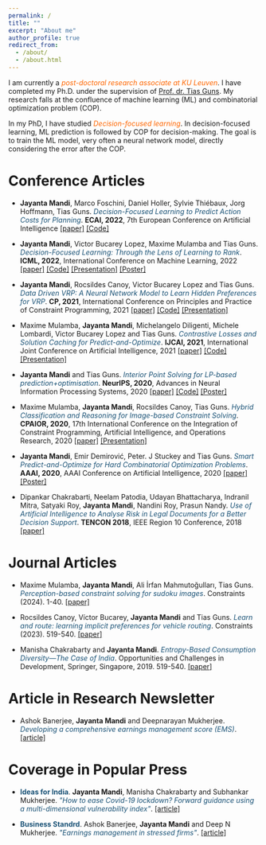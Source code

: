 ```yaml
---
permalink: /
title: ""
excerpt: "About me"
author_profile: true
redirect_from: 
  - /about/
  - /about.html
---
```


I am currently a *<font color="#FF6600">post-doctoral research associate at KU Leuven</font>*. 
I have completed my Ph.D. under the supervision of [Prof. dr. Tias Guns](https://people.cs.kuleuven.be/~tias.guns/). My research falls at the confluence of machine learning (ML) and combinatorial optimization problem (COP). 

In my PhD, I have studied *<font color="#FF6600">Decision-focused learning</font>*. In decision-focused learning, ML prediction is followed by COP for decision-making. The goal is to train the ML model, very often a neural network model, directly considering the error after the COP.
 

# Conference Articles
* **Jayanta Mandi**, Marco Foschini, Daniel Holler, Sylvie Thiébaux, Jorg Hoffmann, Tias Guns.  *<font color="#1A5276">Decision-Focused Learning to Predict Action Costs for Planning</font>*. **ECAI, 2022**, 7th European Conference on Artificial Intelligence [[paper]](https://ebooks.iospress.nl/doi/10.3233/FAIA240975) [[Code]](https://github.com/ML-KULeuven/DFLPredict-Action-Costs-for-Planning) 

*   **Jayanta Mandi**, Victor Bucarey Lopez, Maxime Mulamba and Tias Guns. *<font color="#1A5276">Decision-Focused Learning: Through the    Lens of Learning to Rank</font>*. **ICML, 2022**, International Conference on Machine Learning, 2022 [[paper]](https://proceedings.mlr.press/v162/mandi22a.html) [[Code]](https://github.com/JayMan91/ltr-predopt)  [[Presentation]](https://icml.cc/virtual/2022/spotlight/18376) [[Poster]](files/ICMLposter.pdf)

*   **Jayanta Mandi**, Rocsildes Canoy, Victor Bucarey Lopez and Tias Guns.
    *<font color="#1A5276">Data Driven VRP: A Neural Network Model to Learn Hidden Preferences for VRP</font>*. **CP, 2021**, International Conference on Principles and Practice of Constraint Programming, 2021 [[paper]](https://drops.dagstuhl.de/opus/volltexte/2021/15333/) [[Code]](https://github.com/JayMan91/CP2021-Data-Driven-VRP)  [[Presentation]](https://www.youtube.com/watch?v=Mbc8asuz2sg)

*   Maxime Mulamba, **Jayanta Mandi**, Michelangelo Diligenti, Michele Lombardi, Victor Bucarey Lopez  and Tias Guns.
    *<font color="#1A5276">Contrastive Losses and Solution Caching for Predict-and-Optimize</font>*. **IJCAI, 2021**, International Joint Conference on Artificial Intelligence, 2021 [[paper]](https://www.ijcai.org/proceedings/2021/390) [[Code]](https://github.com/CryoCardiogram/ijcai-cache-loss-pno) [[Presentation]](https://ijcai-21.org/videos-slides/?video=5079)

*   **Jayanta Mandi** and Tias Guns.
    *<font color="#1A5276">Interior Point Solving for LP-based prediction+optimisation</font>*. **NeurIPS, 2020**, Advances in Neural Information Processing Systems, 2020 [[paper]](https://proceedings.neurips.cc/paper/2020/hash/51311013e51adebc3c34d2cc591fefee-Abstract.html) [[Code]](https://github.com/JayMan91/NeurIPSIntopt) [[Poster]](files/NIPS20_7109.pdf) 
    
    
*   Maxime Mulamba, **Jayanta Mandi**, Rocsildes Canoy, Tias Guns. 
    *<font color="#1A5276">Hybrid Classification and Reasoning for Image-based Constraint Solving</font>*. **CPAIOR, 2020**, 17th International Conference on the Integration of Constraint Programming, Artificial Intelligence, and Operations Research, 2020 [[paper]](https://link.springer.com/chapter/10.1007/978-3-030-58942-4_24) [[Presentation]](https://youtu.be/byyOQreSGXg?t=30)

*   **Jayanta Mandi**, Emir Demirović, Peter. J Stuckey and Tias Guns.
    *<font color="#1A5276">Smart Predict-and-Optimize for Hard Combinatorial Optimization Problems</font>*. **AAAI, 2020**, AAAI Conference on Artificial Intelligence, 2020 [[paper]](https://aaai.org/ojs/index.php/AAAI/article/view/5521) [[Poster]](files/AAAI20_Poster.pdf) 

*   Dipankar Chakrabarti, Neelam Patodia, Udayan Bhattacharya, Indranil Mitra, Satyaki Roy, 
    **Jayanta   Mandi**,  Nandini Roy, Prasun Nandy. *<font color="#1A5276">Use of Artificial Intelligence to Analyse Risk in Legal 
    Documents for a Better Decision Support</font>*. **TENCON 2018**, IEEE Region 10 Conference, 2018 [[paper]](https://ieeexplore.ieee.org/document/8650382)   

# Journal Articles
* Maxime Mulamba, **Jayanta Mandi**, Ali İrfan Mahmutoğulları, Tias Guns. *<font color="#1A5276">Perception-based constraint solving for sudoku images</font>*. Constraints (2024). 1-40. [[paper]](https://link.springer.com/article/10.1007/s10601-024-09372-9)   

* Rocsildes Canoy, Víctor Bucarey, **Jayanta Mandi** and Tias Guns. *<font color="#1A5276">Learn and route: learning implicit preferences for vehicle routing</font>*. Constraints (2023). 519-540. [[paper]](https://doi.org/10.1007/s10601-023-09363-2)   

*   Manisha Chakrabarty and **Jayanta  Mandi**.
    *<font color="#1A5276">Entropy-Based Consumption Diversity—The Case of India</font>*. Opportunities and Challenges in Development, Springer, Singapore, 2019. 519-540. [[paper]](https://www.springerprofessional.de/en/entropy-based-consumption-diversity-the-case-of-india/17220174)   

# Article in Research Newsletter
*   Ashok Banerjee, **Jayanta Mandi** and Deepnarayan Mukherjee.
     *<font color="#1A5276">Developing a comprehensive earnings management score (EMS)</font>*. [[article]](https://www.iimcal.ac.in/sites/all/files/pdfs/artha_may_17.pdf#page=6) 

# Coverage in Popular Press
* **<font color="#1A5276">Ideas for India</font>**. **Jayanta   Mandi**, Manisha Chakrabarty and 
    Subhankar Mukherjee. *<font color="#1A5276">"How to ease Covid-19 lockdown? Forward guidance using a multi-dimensional vulnerability index"</font>*. [[article]](https://www.ideasforindia.in/topics/macroeconomics/how-to-ease-covid-19-lockdown-forward-guidance-using-a-multidimensional-vulnerability-index.html)

* **<font color="#1A5276">Business Standrd</font>**. Ashok Banerjee, **Jayanta  Mandi** and Deep N 
    Mukherjee. *<font color="#1A5276">"Earnings management in stressed firms"</font>*. [[article]](https://www.business-standard.com/article/companies/earnings-management-in-stressed-firms-117073101722_1.html)